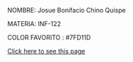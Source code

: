 
NOMBRE: Josue Bonifacio Chino Quispe

MATERIA: INF-122

COLOR FAVORITO : #7FD11D

[Click here to see this page](https://github.com/JosueChino/inf122)